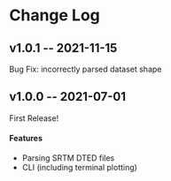 # Change Log

## v1.0.1 -- 2021-11-15

Bug Fix: incorrectly parsed dataset shape

## v1.0.0 -- 2021-07-01

First Release!

#### Features
* Parsing SRTM DTED files
* CLI (including terminal plotting)

